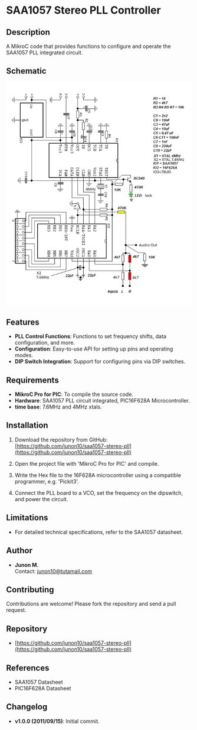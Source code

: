 # SAA1057 Stereo PLL Controller

## Description

A MikroC code that provides functions to configure and operate the SAA1057 PLL integrated circuit.

## Schematic
<img src="images/Schematic.png" />

## Features

- **PLL Control Functions**: Functions to set frequency shifts, data configuration, and more.
- **Configuration**: Easy-to-use API for setting up pins and operating modes.
- **DIP Switch Integration**: Support for configuring pins via DIP switches.

## Requirements

- **MikroC Pro for PIC**: To compile the source code.
- **Hardware**: SAA1057 PLL circuit integrated, PIC16F628A Microcontroller.
- **time base**: 7.6MHz and 4MHz xtals.

## Installation

1. Download the repository from GitHub:
   [https://github.com/junon10/saa1057-stereo-pll](https://github.com/junon10/saa1057-stereo-pll)

2. Open the project file with 'MikroC Pro for PIC' and compile.

3. Write the Hex file to the 16F628A microcontroller using a compatible programmer, e.g. 'Pickit3'.

4. Connect the PLL board to a VCO, set the frequency on the dipswitch, and power the circuit.

## Limitations

- For detailed technical specifications, refer to the SAA1057 datasheet.

## Author

- **Junon M.**  
  Contact: [junon10@tutamail.com](mailto:junon10@tutamail.com)

## Contributing

Contributions are welcome! Please fork the repository and send a pull request.

## Repository

- [https://github.com/junon10/saa1057-stereo-pll](https://github.com/junon10/saa1057-stereo-pll)

## References

- SAA1057 Datasheet
- PIC16F628A Datasheet 

## Changelog

- **v1.0.0 (2011/09/15)**: Initial commit.

